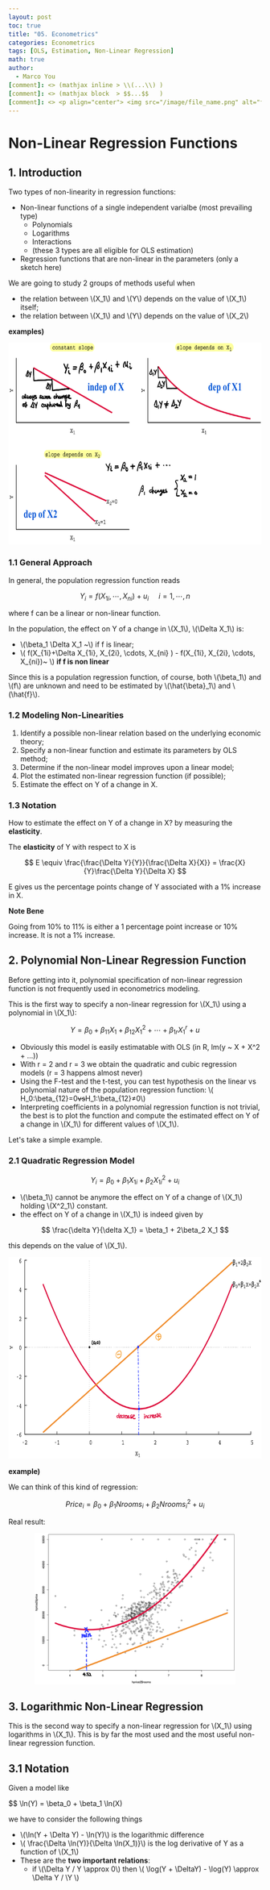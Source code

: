 ```yaml
---
layout: post
toc: true
title: "05. Econometrics"
categories: Econometrics
tags: [OLS, Estimation, Non-Linear Regression]
math: true
author:
  - Marco You
[comment]: <> (mathjax inline > \\(...\\) )
[comment]: <> (mathjax block  > $$...$$   )
[comment]: <> <p align="center"> <img src="/image/file_name.png" alt="file_name" width="460" height="260"> </p>
---
```


# Non-Linear Regression Functions

## 1. Introduction

Two types of non-linearity in regression functions:

- Non-linear functions of a single independent varialbe (most prevailing type)
  - Polynomials
  - Logarithms
  - Interactions
  - (these 3 types are all eligible for OLS estimation)
- Regression functions that are non-linear in the parameters (only a sketch here)

We are going to study 2 groups of methods useful when

- the relation between \\(X_1\\) and \\(Y\\) depends on the value of \\(X_1\\) itself;
- the relation between \\(X_1\\) and \\(Y\\) depends on the value of \\(X_2\\)

**examples)**

<p align="center"> <img src="/image/dep-indep.png" alt="dep-indep" width="600" height="400"> </p>

### 1.1 General Approach

In general, the population regression function reads

$$ Y_i = f(X_{1i}, \cdots, X_{ni}) + u_i~~~~~i=1,\cdots,n $$

where f can be a linear or non-linear function.

In the population, the effect on Y of a change in \\(X_1\\), \\(\Delta X_1\\) is:

- \\(\beta_1 \Delta X_1 ~\\) if f is linear;
- \\( f(X_{1i}+\Delta X_{1i}, X_{2i}, \cdots, X_{ni} ) - f(X_{1i}, X_{2i}, \cdots, X_{ni})~  \\) **if f is non linear**

Since this is a population regression function, of course, both \\(\beta_1\\) and \\(f\\) are unknown and need to be estimated by \\(\hat{\beta}_1\\) and \\(\hat{f}\\).

### 1.2 Modeling Non-Linearities

1. Identify a possible non-linear relation based on the underlying economic theory;
2. Specify a non-linear function and estimate its parameters by OLS method;
3. Determine if the non-linear model improves upon a linear model;
4. Plot the estimated non-linear regression function (if possible);
5. Estimate the effect on Y of a change in X.

### 1.3 Notation

How to estimate the effect on Y of a change in X? by measuring the **elasticity**.

The **elasticity** of Y with respect to X is

$$ E \equiv \frac{\frac{\Delta Y}{Y}}{\frac{\Delta X}{X}} = \frac{X}{Y}\frac{\Delta Y}{\Delta X} $$

E gives us the percentage points change of Y associated with a 1% increase in X.

**Note Bene**

Going from 10% to 11% is either a 1 percentage point increase or 10% increase. It is not a 1% increase.

## 2. Polynomial Non-Linear Regression Function

Before getting into it, polynomial specification of non-linear regression function is not frequently used in econometrics modeling.

This is the first way to specify a non-linear regression for \\(X_1\\) using a polynomial in \\(X_1\\):

$$ Y = \beta_0 + \beta_{11}X_1 + \beta_{12}X^2_1 + \cdots + \beta_{1r}X^r_1 + u $$

- Obviously this model is easily estimatable with OLS (in R, lm(y ~ X + X^2 + ...))
- With r = 2 and r = 3 we obtain the quadratic and cubic regression models (r = 3 happens almost never)
- Using the F-test and the t-test, you can test hypothesis on the linear vs polynomial nature of the population regression function: \\( H_0:\beta_{12}=0~~vs~~H_1:\beta_{12}≠0\\)
- Interpreting coefficients in a polynomial regression function is not trivial, the best is to plot the function and compute the estimated effect on Y of a change in \\(X_1\\) for different values of \\(X_1\\).

Let's take a simple example.

### 2.1 Quadratic Regression Model

$$ Y_i = \beta_0 + \beta_1 X_{1i} + \beta_2 X^2_{1i} + u_i $$

- \\(\beta_1\\) cannot be anymore the effect on Y of a change of \\(X_1\\) holding \\(X^2_1\\) constant.
- the effect on Y of a change in \\(X_1\\) is indeed given by

$$ \frac{\delta Y}{\delta X_1} = \beta_1 + 2\beta_2 X_1 $$

this depends on the value of \\(X_1\\).

<p align="center"> <img src="/image/polynomial.png" alt="polynomial" width="600" height="400"> </p>

**example)**

We can think of this kind of regression:

$$ Price_i = \beta_0 + \beta_1 Nrooms_i + \beta_2 Nrooms^2_i + u_i $$

Real result:

<p align="center"> <img src="/image/Nrooms.png" alt="Nrooms" width="400" height="300"> </p>

## 3. Logarithmic Non-Linear Regression

This is the second way to specify a non-linear regression for \\(X_1\\) using logarithms in \\(X_1\\). This is by far the most used and the most useful non-linear regression function.

## 3.1 Notation

Given a model like

$$ \ln(Y) = \beta_0 + \beta_1 \ln(X)

we have to consider the following things

- \\(\ln(Y + \Delta Y) - \ln(Y)\\) is the logarithmic difference
- \\( \frac{\Delta \ln(Y)}{\Delta \ln(X_1)}\\) is the log derivative of Y as a function of \\(X_1\\)
- These are the **two important relations**:
  - if \\(\Delta Y / Y \approx 0\\) then \\( \log(Y + \DeltaY) - \log(Y) \approx \Delta Y / \Y \\)
  